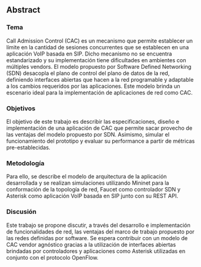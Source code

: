## Abstract

### Tema
Call Admission Control (CAC) es un mecanismo que permite establecer un límite en la cantidad de sesiones concurrentes que se establecen en una aplicación VoIP basada en SIP. Dicho mecanismo no se encuentra estandarizado y su implementación tiene dificultades en ambientes con múltiples vendors.
El modelo propuesto por Software Defined Networking (SDN) desacopla el plano de control del plano de datos de la red, definiendo interfaces abiertas que hacen a la red programable y adaptable a los cambios requeridos por las aplicaciones. Este modelo brinda un escenario ideal para la implementación de aplicaciones de red como CAC.

### Objetivos
El objetivo de este trabajo es describir las especificaciones, diseño e implementación de una aplicación de CAC que permite sacar provecho de las ventajas del modelo propuesto por SDN. Asimismo, simular el funcionamiento del prototipo y evaluar su performance a partir de métricas pre-establecidas.

### Metodología
Para ello, se describe el modelo de arquitectura de la aplicación desarrollada y se realizan simulaciones utilizando Mininet para la conformación de la topología de red, Faucet como controlador SDN y Asterisk como aplicación VoIP basada en SIP junto con su REST API. 

### Discusión
Este trabajo se propone discutir, a través del desarrollo e implementación de funcionalidades de red, las ventajas del marco de trabajo propuesto por las redes definidas por software. Se espera contribuir con un modelo de CAC vendor agnóstico gracias a la utilización de interfaces abiertas brindadas por controladores y aplicaciones como Asterisk utilizadas en conjunto con el protocolo OpenFlow.

